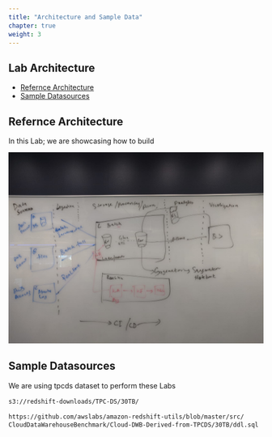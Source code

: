 ```yaml
---
title: "Architecture and Sample Data"
chapter: true
weight: 3
---
```


## Lab Architecture


* [Refernce Architecture](#refernce-architecture)
* [Sample Datasources](#sample-datasources)

## Refernce Architecture

In this Lab; we are showcasing how to build 

![architecture](/image/DataLakeArchitecture.jpeg)


## Sample Datasources

We are using tpcds dataset to perform these Labs

```
s3://redshift-downloads/TPC-DS/30TB/
```

```
https://github.com/awslabs/amazon-redshift-utils/blob/master/src/ CloudDataWarehouseBenchmark/Cloud-DWB-Derived-from-TPCDS/30TB/ddl.sql   
```